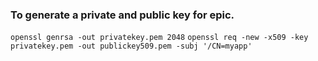 ﻿### To generate a private and public key for epic.
```openssl genrsa -out privatekey.pem 2048```
```openssl req -new -x509 -key privatekey.pem -out publickey509.pem -subj '/CN=myapp'```
